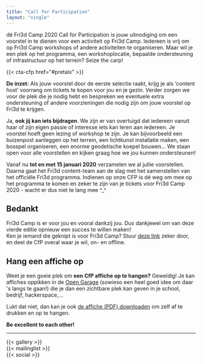 ```yaml
---
title: "Call for Participation"
layout: "single"
---
```

<div class="block--centered">

<p>dé Fri3d Camp 2020 Call for Participation is jouw uitnodiging om een voorstel in te dienen voor een activiteit op Fri3d Camp. Iedereen is vrij om op Fri3d Camp workshops of andere activiteiten te organiseren. Maar wil je een plek op het programma, een workshoplocatie, bepaalde ondersteuning of infrastructuur op het terrein? Seize the carp!</p>
</div>

{{< cta-cfp href="#pretalx" >}}

<div class="block--centered">
<p><strong>De inzet:</strong> Als jouw voorstel door de eerste selectie raakt, krijg je als ‘content host’ voorrang om tickets te kopen voor jou en je gezin. Verder zorgen we voor de plek die je nodig hebt en bespreken we eventuele extra ondersteuning of andere voorzieningen die nodig zijn om jouw voorstel op Fri3d te krijgen.</p>

<p>Ja, <strong>ook jij kan iets bijdragen</strong>. We zijn er van overtuigd dat iedereen vanuit haar of zijn eigen passie of interesse iets kan leren aan iedereen. Je voorstel hoeft geen lezing of workshop te zijn. Je kan bijvoorbeeld een buizenpost aanleggen op het terrein, een lichtkunst installatie maken, een bosspel organiseren, een enorme geodetische koepel bouwen...  We staan open voor alle voorstellen en kijken graag hoe we jou kunnen ondersteunen!</p>
</div>

<div class="block--centered">
<p>Vanaf nu <strong>tot en met 15 januari 2020</strong> verzamelen we al jullie voorstellen. Daarna gaat het Fri3d content-team aan de slag met het samenstellen van het officiële Fri3d programma. Indienen op onze CFP is dé weg om mee op het programma te komen en zeker te zijn van je tickets voor Fri3d Camp 2020 - wacht er dus niet te lang mee ^_^</p>
</div>
<div class="block--centered">
<h2 class="block__ttl">Bedankt</h2>
<p>Fri3d Camp is er voor jou en vooral dankzij jou. Dus dankjewel om van deze vierde editie opnieuw een succes te willen maken!<br/>
Ken je iemand die geknipt is voor Fri3d Camp? Stuur <a href="/cfp/">deze link</a> zeker door, en deel de CfP overal waar je wil, on- en offline.</p>
</div>
<div class="block--callout">
<div class="decoblock decoblock--wave decoblock--br"></div>

<div class="decoblock decoblock--dots decoblock--l"></div>
<h2 class="block__ttl">Hang een affiche op</h2>
<p>Weet je een goeie plek om <strong>een CfP affiche op te hangen?</strong> Geweldig! Je kan affiches oppikken in de <a href="https://www.meetup.com/nl-NL/OpenGarage/">Open Garage</a> (sowieso een heel goed idee om daar 's langs te gaan!) die je dan een zichtbare plek kan geven in je school, bedrijf, hackerspace,...</p>
<p>Lukt dat niet, dan kan je ook <a href="/downloads/affiche_CFP.pdf">de affiche (PDF) downloaden</a> om zelf af te drukken en op te hangen.</p>
<p><strong>Be excellent to each other!</strong></p>
</div>
<hr class="gridrule" />
<div class="block--centered">
{{< gallery >}}
</div>
<div class="block--centered">
{{< mailinglist >}}
</div>
<div class="block--centered">
{{< social >}}
</div>